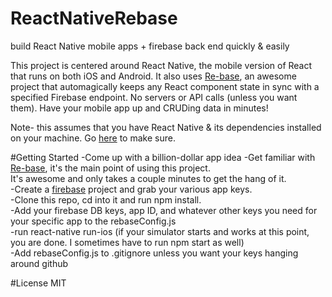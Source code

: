 # ReactNativeRebase
build React Native mobile apps + firebase back end quickly & easily

This project is centered around React Native, the mobile version of React that runs on both iOS and Android.
It also uses [Re-base](https://github.com/tylermcginnis/re-base), an awesome project that automagically keeps any React
component state in sync with a specified Firebase endpoint. No servers or API calls (unless you want them). Have your mobile app
up and CRUDing data in minutes!

Note- this assumes that you have React Native & its dependencies installed on your machine. Go [here](https://facebook.github.io/react-native/docs/getting-started.html#content)
to make sure.

#Getting Started
-Come up with a billion-dollar app idea
-Get familiar with [Re-base](https://github.com/tylermcginnis/re-base), it's the main point of using this project.  
  It's awesome and only takes a couple minutes to get the hang of it.  
-Create a [firebase](https://firebase.google.com/) project and grab your various app keys.  
-Clone this repo, cd into it and run npm install.  
-Add your firebase DB keys, app ID, and whatever other keys you need for your specific app to the rebaseConfig.js  
-run react-native run-ios (if your simulator starts and works at this point, you are done.
  I sometimes have to run npm start as well)  
-Add rebaseConfig.js to .gitignore unless you want your keys hanging around github  

#License
MIT
